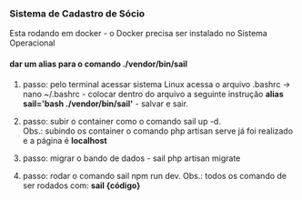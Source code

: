 ### Sistema de Cadastro de Sócio

Esta rodando em docker - o Docker precisa ser instalado no Sistema Operacional

#### dar um alias para o comando ./vendor/bin/sail
1. passo: pelo terminal acessar sistema Linux acessa o arquivo .bashrc -> nano ~/.bashrc - colocar dentro do arquivo a seguinte instrução __alias sail='bash ./vendor/bin/sail'__ - salvar e sair.<br>

2. passo: subir o container como o comando sail up -d.<br>
   Obs.: subindo os container o comando php artisan serve já foi realizado e a página é **localhost**

3. passo: migrar o bando de dados - sail php artisan migrate

4. passo: rodar o comando sail npm run dev.
Obs.: todos os comando de ser rodados com: __sail {código}__
